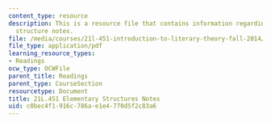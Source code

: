 ```yaml
---
content_type: resource
description: This is a resource file that contains information regarding elementary
  structure notes.
file: /media/courses/21l-451-introduction-to-literary-theory-fall-2014/c0bec4f1916c786ae1e4770d5f2c83a6_MIT21L_451F14_Notes_5.pdf
file_type: application/pdf
learning_resource_types:
- Readings
ocw_type: OCWFile
parent_title: Readings
parent_type: CourseSection
resourcetype: Document
title: 21L.451 Elementary Structures Notes
uid: c0bec4f1-916c-786a-e1e4-770d5f2c83a6
---
```

